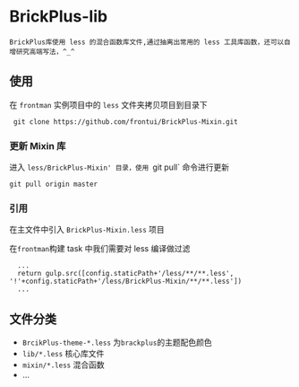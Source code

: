 # BrickPlus-lib

`
  BrickPlus库使用 less 的混合函数库文件,通过抽离出常用的 less 工具库函数，还可以自增研究高端写法，^_^
`

## 使用

在 `frontman` 实例项目中的 `less` 文件夹拷贝项目到目录下

```
 git clone https://github.com/frontui/BrickPlus-Mixin.git
```

### 更新 Mixin 库

进入 `less/BrickPlus-Mixin' 目录，使用 `git pull` 命令进行更新


```
git pull origin master

```


###  引用

在主文件中引入 `BrickPlus-Mixin.less` 项目

在`frontman`构建 task 中我们需要对 less 编译做过滤

```
  ...
  return gulp.src([config.staticPath+'/less/**/**.less', '!'+config.staticPath+'/less/BrickPlus-Mixin/**/**.less'])
  ...
```

## 文件分类

* `BrcikPlus-theme-*.less` 为`brackplus`的主题配色颜色
* `lib/*.less` 核心库文件
* `mixin/*.less` 混合函数
* ...

